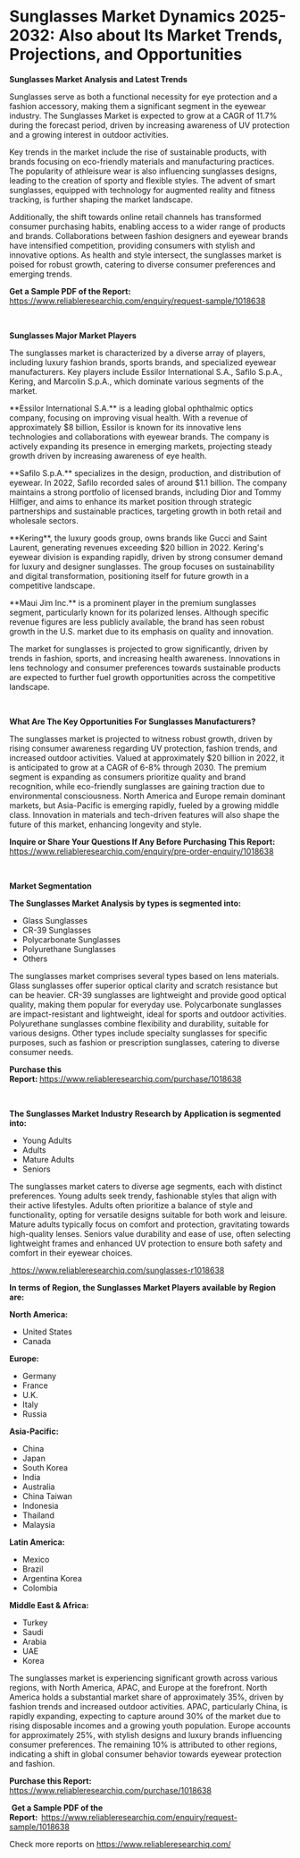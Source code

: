 <p><h1>Sunglasses Market Dynamics 2025-2032: Also about Its Market Trends, Projections, and Opportunities</h1></p><p><strong>Sunglasses Market Analysis and Latest Trends</strong></p>
<p><p>Sunglasses serve as both a functional necessity for eye protection and a fashion accessory, making them a significant segment in the eyewear industry. The Sunglasses Market is expected to grow at a CAGR of 11.7% during the forecast period, driven by increasing awareness of UV protection and a growing interest in outdoor activities. </p><p>Key trends in the market include the rise of sustainable products, with brands focusing on eco-friendly materials and manufacturing practices. The popularity of athleisure wear is also influencing sunglasses designs, leading to the creation of sporty and flexible styles. The advent of smart sunglasses, equipped with technology for augmented reality and fitness tracking, is further shaping the market landscape.</p><p>Additionally, the shift towards online retail channels has transformed consumer purchasing habits, enabling access to a wider range of products and brands. Collaborations between fashion designers and eyewear brands have intensified competition, providing consumers with stylish and innovative options. As health and style intersect, the sunglasses market is poised for robust growth, catering to diverse consumer preferences and emerging trends.</p></p>
<p><strong>Get a Sample PDF of the Report:&nbsp;</strong> <a href="https://www.reliableresearchiq.com/enquiry/request-sample/1018638?utm_campaign=3066&utm_medium=2&utm_source=Github&utm_content=ia&utm_term=05042025&utm_id=sunglasses">https://www.reliableresearchiq.com/enquiry/request-sample/1018638</a></p>
<p>&nbsp;</p>
<p><strong>Sunglasses Major Market Players</strong></p>
<p><p>The sunglasses market is characterized by a diverse array of players, including luxury fashion brands, sports brands, and specialized eyewear manufacturers. Key players include Essilor International S.A., Safilo S.p.A., Kering, and Marcolin S.p.A., which dominate various segments of the market.</p><p>**Essilor International S.A.** is a leading global ophthalmic optics company, focusing on improving visual health. With a revenue of approximately $8 billion, Essilor is known for its innovative lens technologies and collaborations with eyewear brands. The company is actively expanding its presence in emerging markets, projecting steady growth driven by increasing awareness of eye health.</p><p>**Safilo S.p.A.** specializes in the design, production, and distribution of eyewear. In 2022, Safilo recorded sales of around $1.1 billion. The company maintains a strong portfolio of licensed brands, including Dior and Tommy Hilfiger, and aims to enhance its market position through strategic partnerships and sustainable practices, targeting growth in both retail and wholesale sectors.</p><p>**Kering**, the luxury goods group, owns brands like Gucci and Saint Laurent, generating revenues exceeding $20 billion in 2022. Kering's eyewear division is expanding rapidly, driven by strong consumer demand for luxury and designer sunglasses. The group focuses on sustainability and digital transformation, positioning itself for future growth in a competitive landscape.</p><p>**Maui Jim Inc.** is a prominent player in the premium sunglasses segment, particularly known for its polarized lenses. Although specific revenue figures are less publicly available, the brand has seen robust growth in the U.S. market due to its emphasis on quality and innovation.</p><p>The market for sunglasses is projected to grow significantly, driven by trends in fashion, sports, and increasing health awareness. Innovations in lens technology and consumer preferences towards sustainable products are expected to further fuel growth opportunities across the competitive landscape.</p></p>
<p>&nbsp;</p>
<p><strong>What Are The Key Opportunities For Sunglasses Manufacturers?</strong></p>
<p><p>The sunglasses market is projected to witness robust growth, driven by rising consumer awareness regarding UV protection, fashion trends, and increased outdoor activities. Valued at approximately $20 billion in 2022, it is anticipated to grow at a CAGR of 6-8% through 2030. The premium segment is expanding as consumers prioritize quality and brand recognition, while eco-friendly sunglasses are gaining traction due to environmental consciousness. North America and Europe remain dominant markets, but Asia-Pacific is emerging rapidly, fueled by a growing middle class. Innovation in materials and tech-driven features will also shape the future of this market, enhancing longevity and style.</p></p>
<p><strong>Inquire or Share Your Questions If Any Before Purchasing This Report:</strong> <a href="https://www.reliableresearchiq.com/enquiry/pre-order-enquiry/1018638?utm_campaign=3066&utm_medium=2&utm_source=Github&utm_content=ia&utm_term=05042025&utm_id=sunglasses">https://www.reliableresearchiq.com/enquiry/pre-order-enquiry/1018638</a></p>
<p>&nbsp;</p>
<p><strong>Market Segmentation</strong></p>
<p><strong>The Sunglasses Market Analysis by types is segmented into:</strong></p>
<p><ul><li>Glass Sunglasses</li><li>CR-39 Sunglasses</li><li>Polycarbonate Sunglasses</li><li>Polyurethane Sunglasses</li><li>Others</li></ul></p>
<p><p>The sunglasses market comprises several types based on lens materials. Glass sunglasses offer superior optical clarity and scratch resistance but can be heavier. CR-39 sunglasses are lightweight and provide good optical quality, making them popular for everyday use. Polycarbonate sunglasses are impact-resistant and lightweight, ideal for sports and outdoor activities. Polyurethane sunglasses combine flexibility and durability, suitable for various designs. Other types include specialty sunglasses for specific purposes, such as fashion or prescription sunglasses, catering to diverse consumer needs.</p></p>
<p><strong>Purchase this Report:&nbsp;</strong><a href="https://www.reliableresearchiq.com/purchase/1018638?utm_campaign=3066&utm_medium=2&utm_source=Github&utm_content=ia&utm_term=05042025&utm_id=sunglasses">https://www.reliableresearchiq.com/purchase/1018638</a></p>
<p>&nbsp;</p>
<p><strong>The Sunglasses Market Industry Research by Application is segmented into:</strong></p>
<p><ul><li>Young Adults</li><li>Adults</li><li>Mature Adults</li><li>Seniors</li></ul></p>
<p><p>The sunglasses market caters to diverse age segments, each with distinct preferences. Young adults seek trendy, fashionable styles that align with their active lifestyles. Adults often prioritize a balance of style and functionality, opting for versatile designs suitable for both work and leisure. Mature adults typically focus on comfort and protection, gravitating towards high-quality lenses. Seniors value durability and ease of use, often selecting lightweight frames and enhanced UV protection to ensure both safety and comfort in their eyewear choices.</p></p>
<p><a href="https://www.reliableresearchiq.com/sunglasses-r1018638?utm_campaign=3066&utm_medium=2&utm_source=Github&utm_content=ia&utm_term=05042025&utm_id=sunglasses">&nbsp;https://www.reliableresearchiq.com/sunglasses-r1018638</a></p>
<p><strong>In terms of Region, the Sunglasses Market Players available by Region are:</strong></p>
<p>
    <p> <strong> North America: </strong>
        <ul>
            <li>United States</li>
            <li>Canada</li>
        </ul>
        </p> 
    <p> <strong> Europe: </strong>
        <ul>
            <li>Germany</li>
            <li>France</li>
            <li>U.K.</li>
            <li>Italy</li>
            <li>Russia</li>
        </ul>
        </p> 
    <p> <strong> Asia-Pacific: </strong>
        <ul>
            <li>China</li>
            <li>Japan</li>
            <li>South Korea</li>
            <li>India</li>
            <li>Australia</li>
            <li>China Taiwan</li>
            <li>Indonesia</li>
            <li>Thailand</li>
            <li>Malaysia</li>
        </ul>
        </p> 
    <p> <strong> Latin America: </strong>
        <ul>
            <li>Mexico</li>
            <li>Brazil</li>
            <li>Argentina Korea</li>
            <li>Colombia</li>
        </ul>
        </p> 
    <p> <strong> Middle East & Africa: </strong>
        <ul>
            <li>Turkey</li>
            <li>Saudi</li>
            <li>Arabia</li>
            <li>UAE</li>
            <li>Korea</li>
        </ul>
    </p>
    </p>
<p><p>The sunglasses market is experiencing significant growth across various regions, with North America, APAC, and Europe at the forefront. North America holds a substantial market share of approximately 35%, driven by fashion trends and increased outdoor activities. APAC, particularly China, is rapidly expanding, expecting to capture around 30% of the market due to rising disposable incomes and a growing youth population. Europe accounts for approximately 25%, with stylish designs and luxury brands influencing consumer preferences. The remaining 10% is attributed to other regions, indicating a shift in global consumer behavior towards eyewear protection and fashion.</p></p>
<p><strong>Purchase this Report: </strong><a href="https://www.reliableresearchiq.com/purchase/1018638?utm_campaign=3066&utm_medium=2&utm_source=Github&utm_content=ia&utm_term=05042025&utm_id=sunglasses">https://www.reliableresearchiq.com/purchase/1018638</a></p>
<p>&nbsp;<strong>Get a Sample PDF of the Report:&nbsp;&nbsp;</strong><a href="https://www.reliableresearchiq.com/enquiry/request-sample/1018638?utm_campaign=3066&utm_medium=2&utm_source=Github&utm_content=ia&utm_term=05042025&utm_id=sunglasses">https://www.reliableresearchiq.com/enquiry/request-sample/1018638</a></p>
<p><strong></strong></p>
<p>Check more reports on <a href="https://www.reliableresearchiq.com/?utm_campaign=3066&utm_medium=2&utm_source=Github&utm_content=ia&utm_term=05042025&utm_id=sunglasses">https://www.reliableresearchiq.com/</a></p>